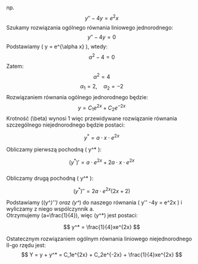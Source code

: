 np.
$$ y'' -4y = e^2x $$
Szukamy rozwiązania ogólnego równania liniowego jednorodnego:
$$ y'' -4y = 0 $$
Podstawiamy \( y = e^{\alpha x} \), wtedy:
$$
\alpha^2 - 4 = 0
$$
Zatem:
$$
\alpha^2 = 4
$$
$$
\alpha_1 = 2, \quad \alpha_2 = -2
$$
Rozwiązaniem równania ogólnego jednorodnego będzie:
$$ y = C_1e^{2x} + C_2 e^{-2x} $$
Krotność \(\beta\) wynosi 1 więc przewidywane rozwiązanie równania szczególnego niejednorodnego będzie postaci:

$$
y^* = a \cdot x \cdot e^{2x}
$$

Obliczamy pierwszą pochodną \( y^* \):  

$$
(y^*)' = a \cdot e^{2x} + 2a \cdot x \cdot e^{2x}
$$  
Obliczamy drugą pochodną \( y^* \):  

$$
(y^*)'' = 2a\cdot e^{2x}(2x+2)
$$

Podstawiamy \((y^*)''\) oraz \(y^*\) do naszego równania \( y'' -4y = e^2x \) i wyliczamy z niego wspólczynnik a.  
Otrzymujemy \(a=\frac{1}{4}\), więc \(y^*\) jest postaci:

$$ y^* = \frac{1}{4}xe^{2x} $$  

Ostatecznym rozwiązaniem ogólnym równania liniowego niejednorodnego II-go rzędu jest:
$$ Y = y + y^* = C_1e^{2x} + C_2e^{-2x} + \frac{1}{4}xe^{2x} $$